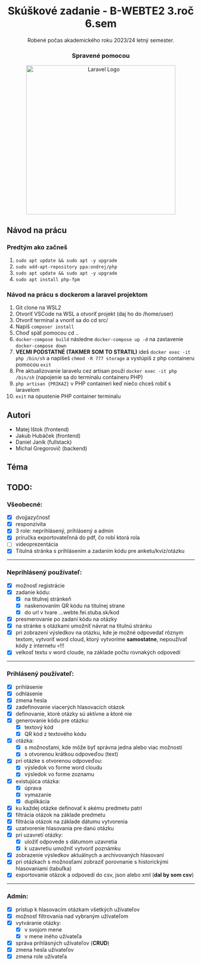 <h1  align="center"> Skúškové zadanie - B-WEBTE2 3.roč 6.sem</h1>
<p align="center">Robené počas akademického roku 2023/24 letný semester.</p> 
<h3 align="center">Spravené pomocou</h3>
<p align="center"><a href="https://laravel.com" target="_blank"><img src="https://raw.githubusercontent.com/laravel/art/master/logo-lockup/5%20SVG/2%20CMYK/1%20Full%20Color/laravel-logolockup-cmyk-red.svg" width="400" alt="Laravel Logo"></a></p>

## Návod na prácu

### Predtým ako začneš

1. `sudo apt update && sudo apt -y upgrade`
2. `sudo add-apt-repository ppa:ondrej/php`
3. `sudo apt update && sudo apt -y upgrade`
4. `sudo apt install php-fpm`

### Návod na prácu s dockerom a laravel projektom

1. Git clone na WSL2
2. Otvoriť VSCode na WSL a otvoriť projekt (daj ho do /home/user)
3. Otvoriť terminal a vnoriť sa do cd src/
4. Napíš `composer install`
5. Choď späť pomocou cd ..
6. `docker-compose build` následne `docker-compose up -d` na zastavenie `docker-compose down`
7. <b>VEĽMI PODSTATNÉ (TAKMER SOM TO STRATIL)</b> ideš `docker exec -it php /bin/sh` a napíšeš `chmod -R 777 storage` a vystúpiš z php containeru pomocou `exit`
8. Pre aktualizovanie laravelu cez artisan použi `docker exec -it php /bin/sh` (napojenie sa do terminalu containeru PHP)
9. `php artisan {PRIKAZ}` v PHP containeri keď niečo chceš robiť s laravelom
10. `exit` na opustenie PHP container terminalu

## Autori

-   Matej Ištok (frontend)
-   Jakub Hubáček (frontend)
-   Daniel Janík (fullstack)
-   Michal Gregorovič (backend)


## Téma

## TODO:

### Všeobecné:

-   [x] dvojjazyčnosť
-   [x] responzivita
-   [x] 3 role: neprihlásený, prihlásený a admin
-   [x] príručka exportovateľnná do pdf, čo robí ktorá rola
-   [ ] videoprezentácia
-   [x] Titulná stránka s prihlásením a zadaním kódu pre anketu/kvíz/otázku

---

### Neprihlásený používateľ:

-   [x] možnosť registrácie
-   [x] zadanie kódu:
    -   [x] na titulnej stránkeň
    -   [x] naskenovaním QR kódu na titulnej strane
    -   [x] do url v tvare ...webte.fei.stuba.sk/kod
-   [x] presmerovanie po zadaní kódu na otázky
-   [x] na stránke s otázkami umožniť návrat na titulnú stránku
-   [x] pri zobrazení výsledkov na otázku, kde je možné odpovedať rôznym textom, vytvoriť word cloud, ktorý vytvoríme **samostatne**, nepoužívať kódy z internetu :skull:!!!
-   [x] velkosť textu v word cloude, na základe počtu rovnakých odpovedí

---

### Prihlásený používateľ:

-   [x] prihlásenie
-   [x] odhlásenie
-   [x] zmena hesla
-   [x] zadefinovanie viacerých hlasovacích otázok
-   [x] definovanie, ktoré otázky sú aktívne a ktoré nie
-   [x] generovanie kódu pre otázku:
    -   [x] textový kód
    -   [x] QR kód z textového kódu
-   [x] otázka:
    -   [x] s možnosťami, kde môže byť správna jedna alebo viac možností
    -   [x] s otvorenou krátkou odpoveďou (text)
-   [x] pri otázke s otvorenou odpoveďou:
    -   [x] výsledok vo forme word cloudu
    -   [x] výsledok vo forme zoznamu
-   [x] existujúca otázka:
    -   [x] úprava
    -   [x] vymazanie
    -   [x] duplikácia
-   [x] ku každej otázke definovať k akému predmetu patrí
-   [x] filtrácia otázok na základe predmetu
-   [x] filtrácia otázok na základe dátumu vytvorenia
-   [x] uzatvorenie hlasovania pre danú otázku
-   [x] pri uzavretí otázky:
    -   [x] uložiť odpovede s dátumom uzavretia
    -   [x] k uzavretiu umožniť vytvoriť poznámku
-   [x] zobrazenie výsledkov aktuálnych a archivovaných hlasovaní
-   [x] pri otázkach s možnosťami zobraziť porovnanie s historickými hlasovaniami (tabuľka)
-   [x] exportovanie otázok a odpovedí do csv, json alebo xml (**dal by som csv**)

---

### Admin:

-   [x] prístup k hlasovacím otázkam všetkých užívateľov
-   [x] možnosť filtrovania nad vybraným užívateľom
-   [x] vytváranie otázky:
    -   [x] v svojom mene
    -   [x] v mene iného užívateľa
-   [x] správa prihlásných užívateľov (**CRUD**)
-   [x] zmena hesla užívateľov
-   [x] zmena role užívateľa
